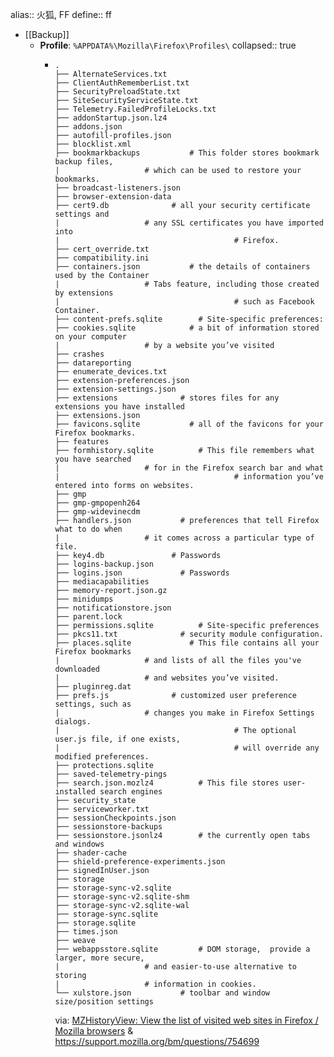 alias:: 火狐, FF
define:: ff

- [[Backup]]
  - **Profile**: `%APPDATA%\Mozilla\Firefox\Profiles\`
    collapsed:: true
    - ```shell
      .
      ├── AlternateServices.txt
      ├── ClientAuthRememberList.txt
      ├── SecurityPreloadState.txt
      ├── SiteSecurityServiceState.txt
      ├── Telemetry.FailedProfileLocks.txt
      ├── addonStartup.json.lz4
      ├── addons.json
      ├── autofill-profiles.json
      ├── blocklist.xml
      ├── bookmarkbackups           # This folder stores bookmark backup files, 
      |                   # which can be used to restore your bookmarks.
      ├── broadcast-listeners.json
      ├── browser-extension-data
      ├── cert9.db              # all your security certificate settings and 
      |                   # any SSL certificates you have imported into 
      |                                       # Firefox.
      ├── cert_override.txt
      ├── compatibility.ini
      ├── containers.json           # the details of containers used by the Container 
      |                   # Tabs feature, including those created by extensions
      |                                       # such as Facebook Container.
      ├── content-prefs.sqlite        # Site-specific preferences:
      ├── cookies.sqlite            # a bit of information stored on your computer 
      |                   # by a website you’ve visited
      ├── crashes
      ├── datareporting
      ├── enumerate_devices.txt
      ├── extension-preferences.json
      ├── extension-settings.json
      ├── extensions              # stores files for any extensions you have installed
      ├── extensions.json
      ├── favicons.sqlite           # all of the favicons for your Firefox bookmarks.
      ├── features
      ├── formhistory.sqlite          # This file remembers what you have searched 
      |                   # for in the Firefox search bar and what 
      |                                       # information you’ve entered into forms on websites.
      ├── gmp
      ├── gmp-gmpopenh264
      ├── gmp-widevinecdm
      ├── handlers.json           # preferences that tell Firefox what to do when
      |                   # it comes across a particular type of file.
      ├── key4.db               # Passwords
      ├── logins-backup.json
      ├── logins.json             # Passwords
      ├── mediacapabilities
      ├── memory-report.json.gz
      ├── minidumps
      ├── notificationstore.json
      ├── parent.lock
      ├── permissions.sqlite          # Site-specific preferences
      ├── pkcs11.txt              # security module configuration.
      ├── places.sqlite             # This file contains all your Firefox bookmarks 
      |                   # and lists of all the files you've downloaded 
      |                   # and websites you’ve visited.
      ├── pluginreg.dat
      ├── prefs.js              # customized user preference settings, such as
      |                   # changes you make in Firefox Settings dialogs.
      |                                       # The optional user.js file, if one exists, 
      |                                       # will override any modified preferences.
      ├── protections.sqlite
      ├── saved-telemetry-pings
      ├── search.json.mozlz4          # This file stores user-installed search engines
      ├── security_state
      ├── serviceworker.txt
      ├── sessionCheckpoints.json
      ├── sessionstore-backups
      ├── sessionstore.jsonlz4        # the currently open tabs and windows
      ├── shader-cache
      ├── shield-preference-experiments.json
      ├── signedInUser.json
      ├── storage
      ├── storage-sync-v2.sqlite
      ├── storage-sync-v2.sqlite-shm
      ├── storage-sync-v2.sqlite-wal
      ├── storage-sync.sqlite
      ├── storage.sqlite
      ├── times.json
      ├── weave
      ├── webappsstore.sqlite         # DOM storage,  provide a larger, more secure, 
      |                   # and easier-to-use alternative to storing 
      |                   # information in cookies.
      └── xulstore.json           # toolbar and window size/position settings
      ```
      via: [MZHistoryView: View the list of visited web sites in Firefox / Mozilla browsers](http://www.nirsoft.net/utils/mozilla_history_view.html) & https://support.mozilla.org/bm/questions/754699